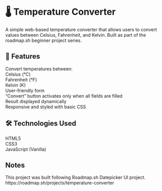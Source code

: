 <h1>🌡️ Temperature Converter</h1>
A simple web-based temperature converter that allows users to convert values between Celsius, Fahrenheit, and Kelvin.
Built as part of the roadmap.sh beginner project series.

<h2>🚀 Features</h2>
Convert temperatures between:<br>
Celsius (°C) <br>
Fahrenheit (°F) <br>
Kelvin (K) <br>
User-friendly form <br>
“Convert” button activates only when all fields are filled <br>
Result displayed dynamically<br>
Responsive and styled with basic CSS <br>

<h2>🛠️ Technologies Used</h2>
HTML5 <br>
CSS3<br>
JavaScript (Vanilla)<br>

<h2>Notes</h2>
This project was built following Roadmap.sh Datepicker UI project. https://roadmap.sh/projects/temperature-converter <br>
